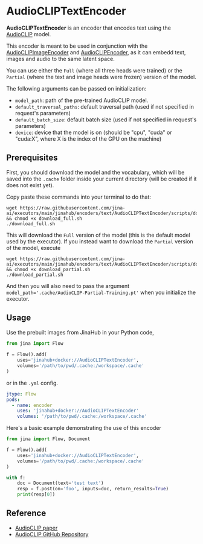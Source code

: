 # AudioCLIPTextEncoder

**AudioCLIPTextEncoder** is an encoder that encodes text using the [AudioCLIP](https://arxiv.org/abs/2106.13043) model.

This encoder is meant to be used in conjunction with the [AudioCLIPImageEncoder](https://github.com/jina-ai/executors/tree/main/jinahub/encoders/image/AudioCLIPImageEncoder) and [AudioCLIPEncoder](https://github.com/jina-ai/executors/tree/main/jinahub/encoders/audio/AudioCLIPEncoder), as it can embedd text, images and audio to the same latent space.

You can use either the `Full` (where all three heads were trained) or the `Partial` (where the text and image heads were frozen) version of the model.

The following arguments can be passed on initialization:

- `model_path`: path of the pre-trained AudioCLIP model.
- `default_traversal_paths`: default traversal path (used if not specified in request's parameters)
- `default_batch_size`: default batch size (used if not specified in request's parameters)
- `device`: device that the model is on (should be "cpu", "cuda" or "cuda:X", where X is the index of the GPU on the machine)

## Prerequisites

First, you should download the model and the vocabulary, which will be saved into the `.cache` folder inside your current directory (will be created if it does not exist yet).

Copy paste these commands into your terminal to do that:

```
wget https://raw.githubusercontent.com/jina-ai/executors/main/jinahub/encoders/text/AudioCLIPTextEncoder/scripts/download_full.sh && chmod +x download_full.sh
./download_full.sh
```

This will download the `Full` version of the model (this is the default model used by the executor). If you instead want to download the `Partial` version of the model, execute

```
wget https://raw.githubusercontent.com/jina-ai/executors/main/jinahub/encoders/text/AudioCLIPTextEncoder/scripts/download_partial.sh && chmod +x download_partial.sh
./download_partial.sh
```

And then you will also need to pass the argument `model_path='.cache/AudioCLIP-Partial-Training.pt'` when you initialize the executor.

## Usage

Use the prebuilt images from JinaHub in your Python code, 

```python
from jina import Flow
	
f = Flow().add(
	uses='jinahub+docker://AudioCLIPTextEncoder',
	volumes='/path/to/pwd/.cache:/workspace/.cache'
)
```

or in the `.yml` config.
	
```yaml
jtype: Flow
pods:
  - name: encoder
    uses: 'jinahub+docker://AudioCLIPTextEncoder'
    volumes: '/path/to/pwd/.cache:/workspace/.cache'
```


Here's a basic example demonstrating the use of this encoder

```python
from jina import Flow, Document

f = Flow().add(
    uses='jinahub+docker://AudioCLIPTextEncoder',
    volumes='/path/to/pwd/.cache:/workspace/.cache'
)

with f:
    doc = Document(text='test text')
    resp = f.post(on='foo', inputs=doc, return_results=True)
    print(resp[0])
```

## Reference

- [AudioCLIP paper](https://arxiv.org/abs/2106.13043)
- [AudioCLIP GitHub Repository](https://github.com/AndreyGuzhov/AudioCLIP)

<!-- version=v0.2 -->
